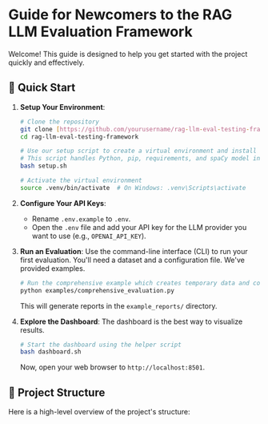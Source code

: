 # Guide for Newcomers to the RAG LLM Evaluation Framework

Welcome! This guide is designed to help you get started with the project quickly and effectively.

## 🚀 Quick Start

1.  **Setup Your Environment**:
    ```bash
    # Clone the repository
    git clone [https://github.com/yourusername/rag-llm-eval-testing-framework.git](https://github.com/yourusername/rag-llm-eval-testing-framework.git)
    cd rag-llm-eval-testing-framework

    # Use our setup script to create a virtual environment and install dependencies
    # This script handles Python, pip, requirements, and spaCy model installation.
    bash setup.sh

    # Activate the virtual environment
    source .venv/bin/activate  # On Windows: .venv\Scripts\activate
    ```

2.  **Configure Your API Keys**:
    -   Rename `.env.example` to `.env`.
    -   Open the `.env` file and add your API key for the LLM provider you want to use (e.g., `OPENAI_API_KEY`).

3.  **Run an Evaluation**:
    Use the command-line interface (CLI) to run your first evaluation. You'll need a dataset and a configuration file. We've provided examples.
    ```bash
    # Run the comprehensive example which creates temporary data and config
    python examples/comprehensive_evaluation.py
    ```
    This will generate reports in the `example_reports/` directory.

4.  **Explore the Dashboard**:
    The dashboard is the best way to visualize results.
    ```bash
    # Start the dashboard using the helper script
    bash dashboard.sh
    ```
    Now, open your web browser to `http://localhost:8501`.

## 📂 Project Structure

Here is a high-level overview of the project's structure:
